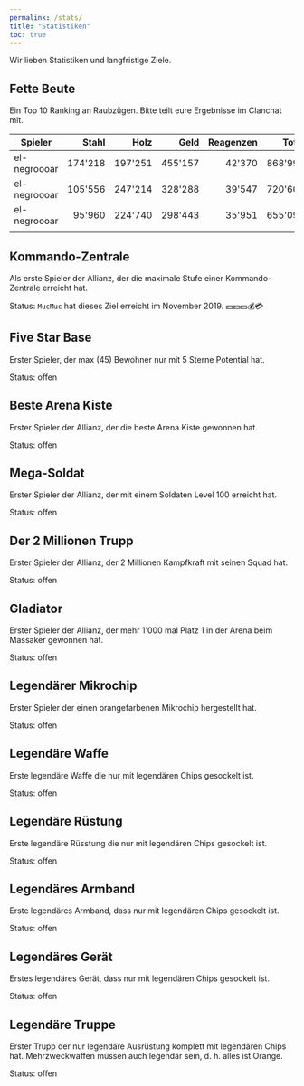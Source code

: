 ```yaml
---
permalink: /stats/
title: "Statistiken"
toc: true
---
```


Wir lieben Statistiken und langfristige Ziele.

## Fette Beute

Ein Top 10 Ranking an Raubzügen. Bitte teilt eure Ergebnisse im Clanchat mit.

| Spieler |   Stahl |    Holz |    Geld | Reagenzen |   Total |
| ------- | -------:| -------:| -------:| ---------:| -------:|
| el-negroooar   | 174'218 | 197'251 | 455'157 |    42'370 | 868'996 |
| el-negroooar   | 105'556 | 247'214 | 328'288 |    39'547 | 720'605 |
| el-negroooar   |  95'960 | 224'740 | 298'443 |    35'951 | 655'094 |
|         |         |         |         |           |         |

## Kommando-Zentrale

Als erste Spieler der Allianz, der die maximale Stufe einer Kommando-Zentrale erreicht hat.

Status: `MucMuc` hat dieses Ziel erreicht im November 2019. :dollar::dollar::dollar::moneybag::credit_card:

## Five Star Base

Erster Spieler, der max (45) Bewohner nur mit 5 Sterne Potential hat.

Status: offen

## Beste Arena Kiste

Erster Spieler der Allianz, der die beste Arena Kiste gewonnen hat.

Status: offen

## Mega-Soldat

Erster Spieler der Allianz, der mit einem Soldaten Level 100 erreicht hat.

Status: offen

## Der 2 Millionen Trupp

Erster Spieler der Allianz, der 2 Millionen Kampfkraft mit seinen Squad hat.

Status: offen

## Gladiator

Erster Spieler der Allianz, der mehr 1'000 mal Platz 1 in der Arena beim Massaker gewonnen hat.

Status: offen

## Legendärer Mikrochip

Erster Spieler der einen orangefarbenen Mikrochip hergestellt hat.

Status: offen

## Legendäre Waffe

Erste legendäre Waffe die nur mit legendären Chips gesockelt ist.

Status: offen

## Legendäre Rüstung

Erste legendäre Rüsstung die nur mit legendären Chips gesockelt ist.

Status: offen

## Legendäres Armband

Erste legendäres Armband, dass nur mit legendären Chips gesockelt ist.

Status: offen

## Legendäres Gerät

Erstes legendäres Gerät, dass nur mit legendären Chips gesockelt ist.

Status: offen

## Legendäre Truppe

Erster Trupp der nur legendäre Ausrüstung komplett mit legendären Chips hat. Mehrzweckwaffen müssen auch legendär sein, d. h. alles ist Orange.

Status: offen
